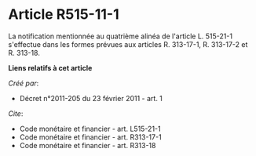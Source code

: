 # Article R515-11-1

La notification mentionnée au quatrième alinéa de l'article L. 515-21-1 s'effectue dans les formes prévues aux articles R.
313-17-1, R. 313-17-2 et R. 313-18.

**Liens relatifs à cet article**

_Créé par_:

  - Décret n°2011-205 du 23 février 2011 - art. 1

_Cite_:

  - Code monétaire et financier - art. L515-21-1
  - Code monétaire et financier - art. R313-17-1
  - Code monétaire et financier - art. R313-18
